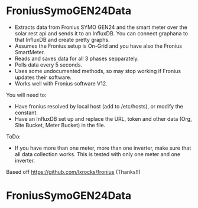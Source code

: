 # FroniusSymoGEN24Data
- Extracts data from Fronius SYMO GEN24 and the smart meter over the solar rest api and sends it to an InfluxDB. You can connect graphana to that InfluxDB and create pretty graphs. 
- Assumes the Fronius setup is On-Grid and you have also the Fronius SmartMeter.
- Reads and saves data for all 3 phases sepparately.
- Polls data every 5 seconds. 
- Uses some undocumented methods, so may stop working if Fronius updates their software. 
- Works well with Fronius software V12.

You will need to:
- Have fronius resolved by local host (add to /etc/hosts), or modify the constant. 
- Have an InfluxDB set up and replace the URL, token and other data (Org, Site Bucket, Meter Bucket) in the file. 

ToDo:
- If you have more than one meter, more than one inverter, make sure that all data collection works. This is tested with only one meter and one inverter. 

Based off https://github.com/lxrocks/fronius (Thanks!!)
# FroniusSymoGEN24Data
